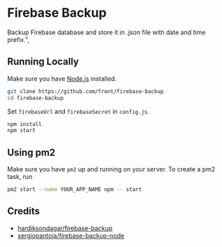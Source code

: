 # Firebase Backup

Backup Firebase database and store it in .json file with date and time prefix.",

## Running Locally

Make sure you have [Node.js](http://nodejs.org/) installed.

```sh
git clone https://github.com/front/firebase-backup
cd firebase-backup
```

Set `firebaseUrl` and `firebaseSecret` in `config.js`.
```sh
npm install
npm start
```

## Using pm2
Make sure you have `pm2` up and running on your server.
To create a pm2 task, run
```sh
pm2 start --name YOUR_APP_NAME npm -- start
```

## Credits
* [hardiksondagar/firebase-backup](https://github.com/hardiksondagar/firebase-backup)
* [sergiopantoja/firebase-backup-node](https://github.com/sergiopantoja/firebase-backup-node)
